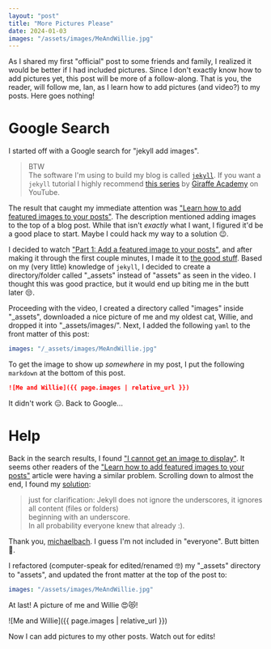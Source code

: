 ```yaml
---
layout: "post"
title: "More Pictures Please"
date: 2024-01-03
images: "/assets/images/MeAndWillie.jpg"
---
```


As I shared my first "official" post to some friends and family, I realized it would be better if I had included pictures.
Since I don't exactly know how to add pictures yet, this post will be more of a follow-along.
That is you, the reader, will follow me, Ian, as I learn how to add pictures (and video?) to my posts.
Here goes nothing!

# Google Search
I started off with a Google search for "jekyll add images".

> BTW<br>
> The software I'm using to build my blog is called [`jekyll`](https://jekyllrb.com/).
> If you want a `jekyll` tutorial I highly recommend [this series](https://youtube.com/playlist?list=PLLAZ4kZ9dFpOPV5C5Ay0pHaa0RJFhcmcB&si=4RfenoUQySjThNak) by [Giraffe Academy](https://www.youtube.com/@GiraffeAcademy) on YouTube.

The result that caught my immediate attention was ["Learn how to add featured images to your posts"](https://talk.jekyllrb.com/t/learn-how-to-add-featured-images-to-your-posts/4852).
The description mentioned adding images to the top of a blog post.
While that isn't _exactly_ what I want, I figured it'd be a good place to start.
Maybe I could hack my way to a solution 😉.

I decided to watch ["Part 1: Add a featured image to your posts"](https://youtu.be/6oKO-7gsM4s?si=ip71pE4il6roRLhN), and after making it through the first couple minutes, I made it to [the good stuff](https://youtu.be/6oKO-7gsM4s?t=116&si=sqFIUYU2cPcHdE8K).
Based on my (very little) knowledge of `jekyll`, I decided to create a directory/folder called "_assets" instead of "assets" as seen in the video.
I thought this was good practice, but it would end up biting me in the butt later 😒.

Proceeding with the video, I created a directory called "images" inside "_assets", downloaded a nice picture of me and my oldest cat, Willie, and dropped it into "_assets/images/".
Next, I added the following `yaml` to the front matter of this post:
```yaml
images: "/_assets/images/MeAndWillie.jpg"
```

To get the image to show up _somewhere_ in my post, I put the following `markdown` at the bottom of this post.
<!-- {%raw%} -->
```markdown
![Me and Willie]({{ page.images | relative_url }})
```
<!-- {%endraw%} -->

It didn't work 😑.
Back to Google...

# Help
Back in the search results, I found ["I cannot get an image to display"](https://talk.jekyllrb.com/t/i-cannot-get-an-image-to-display/850).
It seems other readers of the ["Learn how to add featured images to your posts"](https://talk.jekyllrb.com/t/learn-how-to-add-featured-images-to-your-posts/4852) article were having a similar problem.
Scrolling down to almost the end, I found my [solution](https://talk.jekyllrb.com/t/i-cannot-get-an-image-to-display/850/10):
> just for clarification: Jekyll does not ignore the underscores, it ignores all content (files or folders)<br>
> beginning with an underscore.<br>
> In all probability everyone knew that already :).
 
Thank you, [michaelbach](https://talk.jekyllrb.com/u/michaelbach).
I guess I'm not included in "everyone".
Butt bitten 🍑.

I refactored (computer-speak for edited/renamed 🤓) my "_assets" directory to "assets", and updated the front matter at the top of the post to:
```yaml
images: "/assets/images/MeAndWillie.jpg"
```

At last!
A picture of me and Willie 😍😻!

![Me and Willie]({{ page.images | relative_url }})

Now I can add pictures to my other posts.
Watch out for edits!